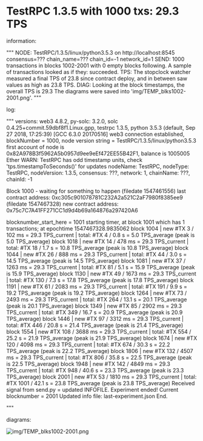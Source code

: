 
# TestRPC 1.3.5 with 1000 txs: 29.3 TPS

information:

"""
NODE: TestRPC/1.3.5/linux/python3.5.3 on http://localhost:8545
      consensus=??? chain_name=??? chain_id=-1 network_id=1
SEND: 1000 transactions in blocks 1002-2001 with 0 empty blocks following.
      A sample of transactions looked as if they: succeeded.
TPS:  The stopclock watcher measured a final TPS of 23.8 since contract deploy,
      and in between saw values as high as 23.8 TPS.
DIAG: Looking at the block timestamps, the overall TPS is 29.3
      The diagrams were saved into 'img/TEMP_blks1002-2001.png'.
"""

log:

"""
versions: web3 4.8.2, py-solc: 3.2.0, solc 0.4.25+commit.59dbf8f1.Linux.gpp, testrpc 1.3.5, python 3.5.3 (default, Sep 27 2018, 17:25:39) [GCC 6.3.0 20170516]
web3 connection established, blockNumber = 1000, node version string =  TestRPC/1.3.5/linux/python3.5.3
first account of node is 0x82A978B3f5962A5b0957d9ee9eEf472EE55B42F1, balance is 1005005 Ether
WARN: TestRPC has odd timestamp units, check 'tps.timestampToSeconds()' for updates
nodeName: TestRPC, nodeType: TestRPC, nodeVersion: 1.3.5, consensus: ???, network: 1, chainName: ???, chainId: -1

Block  1000  - waiting for something to happen
(filedate 1547461556) last contract address: 0xc305c901078781C232A2a521C2aF7980f8385ee9
(filedate 1547467328) new contract address: 0x75c7C7A41FF271CC1d9d4b69a164876a297420A6

blocknumber_start_here = 1001
starting timer, at block 1001 which has  1  transactions; at epochtime 1547467328.9835062
block 1004 | new #TX   3 /  102 ms =  29.3 TPS_current | total: #TX    4 /  0.8 s =   5.0 TPS_average (peak  is   5.0 TPS_average)
block 1018 | new #TX  14 /  478 ms =  29.3 TPS_current | total: #TX   18 /  1.7 s =  10.8 TPS_average (peak  is  10.8 TPS_average)
block 1044 | new #TX  26 /  888 ms =  29.3 TPS_current | total: #TX   44 /  3.0 s =  14.5 TPS_average (peak  is  14.5 TPS_average)
block 1081 | new #TX  37 / 1263 ms =  29.3 TPS_current | total: #TX   81 /  5.1 s =  15.9 TPS_average (peak  is  15.9 TPS_average)
block 1130 | new #TX  49 / 1673 ms =  29.3 TPS_current | total: #TX  130 /  7.3 s =  17.8 TPS_average (peak  is  17.8 TPS_average)
block 1191 | new #TX  61 / 2083 ms =  29.3 TPS_current | total: #TX  191 /  9.9 s =  19.2 TPS_average (peak  is  19.2 TPS_average)
block 1264 | new #TX  73 / 2493 ms =  29.3 TPS_current | total: #TX  264 / 13.1 s =  20.1 TPS_average (peak  is  20.1 TPS_average)
block 1349 | new #TX  85 / 2902 ms =  29.3 TPS_current | total: #TX  349 / 16.7 s =  20.9 TPS_average (peak  is  20.9 TPS_average)
block 1446 | new #TX  97 / 3312 ms =  29.3 TPS_current | total: #TX  446 / 20.8 s =  21.4 TPS_average (peak  is  21.4 TPS_average)
block 1554 | new #TX 108 / 3688 ms =  29.3 TPS_current | total: #TX  554 / 25.2 s =  21.9 TPS_average (peak  is  21.9 TPS_average)
block 1674 | new #TX 120 / 4098 ms =  29.3 TPS_current | total: #TX  674 / 30.3 s =  22.2 TPS_average (peak  is  22.2 TPS_average)
block 1806 | new #TX 132 / 4507 ms =  29.3 TPS_current | total: #TX  806 / 35.8 s =  22.5 TPS_average (peak  is  22.5 TPS_average)
block 1948 | new #TX 142 / 4849 ms =  29.3 TPS_current | total: #TX  948 / 40.6 s =  23.3 TPS_average (peak  is  23.3 TPS_average)
block 2001 | new #TX  53 / 1810 ms =  29.3 TPS_current | total: #TX 1001 / 42.1 s =  23.8 TPS_average (peak  is  23.8 TPS_average)
Received signal from send.py = updated INFOFILE.
Experiment ended! Current blocknumber = 2001
Updated info file: last-experiment.json
End.


"""

diagrams:

![img/TEMP_blks1002-2001.png](../../reader/img/TEMP_blks1002-2001.png)

